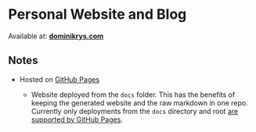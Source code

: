 # Personal Website and Blog

Available at: **[dominikrys.com](https://dominikrys.com/)**

## Notes

- Hosted on [GitHub Pages](https://pages.github.com/)

  - Website deployed from the `docs` folder. This has the benefits of keeping the generated website and the raw markdown in one repo. Currently only deployments from the `docs` directory and root [are supported by GitHub Pages](https://docs.github.com/en/github/working-with-github-pages/configuring-a-publishing-source-for-your-github-pages-site).
